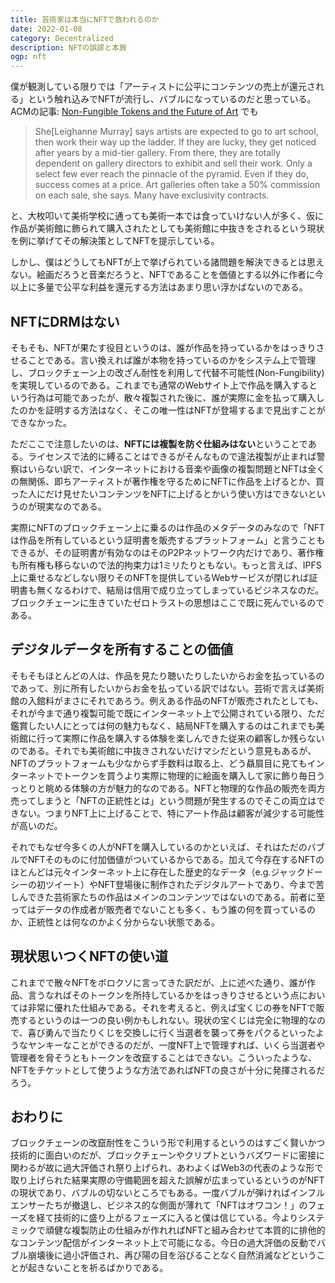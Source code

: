 ```yaml
---
title: 芸術家は本当にNFTで救われるのか
date: 2022-01-08
category: Decentralized
description: NFTの誤謬と本質
ogp: nft
---
```


僕が観測している限りでは「アーティストに公平にコンテンツの売上が還元される」という触れ込みでNFTが流行し、バブルになっているのだと思っている。ACMの記事: [Non-Fungible Tokens and the Future of Art](https://cacm.acm.org/magazines/2021/9/255029-non-fungible-tokens-and-the-future-of-art/fulltext#:~:text=It%20was%20a%20stunning%20event,then%20sold%2C%20just%20like%20Bitcoin.&text=This%20dynamic%20creates%20a%20simple,it%20makes%20digital%20art%20exclusive.) でも
> She[Leighanne Murray] says artists are expected to go to art school, then work their way up the ladder. If they are lucky, they get noticed after years by a mid-tier gallery. From there, they are totally dependent on gallery directors to exhibit and sell their work. Only a select few ever reach the pinnacle of the pyramid.
Even if they do, success comes at a price. Art galleries often take a 50% commission on each sale, she says. Many have exclusivity contracts.

と、大枚叩いて美術学校に通っても美術一本では食っていけない人が多く、仮に作品が美術館に飾られて購入されたとしても美術館に中抜きをされるという現状を例に挙げてその解決策としてNFTを提示している。

しかし、僕はどうしてもNFTが上で挙げられている諸問題を解決できるとは思えない。絵画だろうと音楽だろうと、NFTであることを価値とする以外に作者に今以上に多量で公平な利益を還元する方法はあまり思い浮かばないのである。

## NFTにDRMはない
そもそも、NFTが果たす役目というのは、誰が作品を持っているかをはっきりさせることである。言い換えれば誰が本物を持っているのかをシステム上で管理し、ブロックチェーン上の改ざん耐性を利用して代替不可能性(Non-Fungibility)を実現しているのである。これまでも通常のWebサイト上で作品を購入するという行為は可能であったが、散々複製された後に、誰が実際に金を払って購入したのかを証明する方法はなく、そこの唯一性はNFTが登場するまで見出すことができなかった。

ただここで注意したいのは、**NFTには複製を防ぐ仕組みはない**ということである。ライセンスで法的に縛ることはできるがそんなもので違法複製が止まれば警察はいらない訳で、インターネットにおける音楽や画像の複製問題とNFTは全くの無関係、即ちアーティストが著作権を守るためにNFTに作品を上げるとか、買った人にだけ見せたいコンテンツをNFTに上げるとかいう使い方はできないというのが現実なのである。

実際にNFTのブロックチェーン上に乗るのは作品のメタデータのみなので「NFTは作品を所有しているという証明書を販売するプラットフォーム」と言うこともできるが、その証明書が有効なのはそのP2Pネットワーク内だけであり、著作権も所有権も移らないので法的拘束力は1ミリたりともない。もっと言えば、IPFS上に乗せるなどしない限りそのNFTを提供しているWebサービスが閉じれば証明書も無くなるわけで、結局は信用で成り立ってしまっているビジネスなのだ。ブロックチェーンに生きていたゼロトラストの思想はここで既に死んでいるのである。

## デジタルデータを所有することの価値
そもそもほとんどの人は、作品を見たり聴いたりしたいからお金を払っているのであって、別に所有したいからお金を払っている訳ではない。芸術で言えば美術館の入館料がまさにそれであろう。例えある作品のNFTが販売されたとしても、それが今まで通り複製可能で既にインターネット上で公開されている限り、ただ鑑賞したい人にとっては何の魅力もなく、結局NFTを購入するのはこれまでも美術館に行って実際に作品を購入する体験を楽しんできた従来の顧客しか残らないのである。それでも美術館に中抜きされないだけマシだという意見もあるが、NFTのプラットフォームも少なからず手数料は取る上、どう贔屓目に見てもインターネットでトークンを買うより実際に物理的に絵画を購入して家に飾り毎日うっとりと眺める体験の方が魅力的なのである。NFTと物理的な作品の販売を両方売ってしまうと「NFTの正統性とは」という問題が発生するのでそこの両立はできない。つまりNFT上に上げることで、特にアート作品は顧客が減少する可能性が高いのだ。

それでもなぜ今多くの人がNFTを購入しているのかといえば、それはただのバブルでNFTそのものに付加価値がついているからである。加えて今存在するNFTのほとんどは元々インターネット上に存在した歴史的なデータ（e.g.ジャックドーシーの初ツイート）やNFT登場後に制作されたデジタルアートであり、今まで苦しんできた芸術家たちの作品はメインのコンテンツではないのである。前者に至ってはデータの作成者が販売者でないことも多く、もう誰の何を買っているのか、正統性とは何なのかよく分からない状態である。

## 現状思いつくNFTの使い道
これまでで散々NFTをボロクソに言ってきた訳だが、上に述べた通り、誰が作品、言うなればそのトークンを所持しているかをはっきりさせるという点においては非常に優れた仕組みである。それを考えると、例えば宝くじの券をNFTで販売するというのは一つの良い例かもしれない。現状の宝くじは完全に物理的なので、喜び勇んで当たりくじを交換しに行く当選者を襲って券をパクるといったようなヤンキーなことができるのだが、一度NFT上で管理すれば、いくら当選者や管理者を脅そうともトークンを改竄することはできない。こういったような、NFTをチケットとして使うような方法であればNFTの良さが十分に発揮されるだろう。

## おわりに
ブロックチェーンの改竄耐性をこういう形で利用するというのはすごく賢いかつ技術的に面白いのだが、ブロックチェーンやクリプトというバズワードに密接に関わるが故に過大評価され祭り上げられ、あわよくばWeb3の代表のような形で取り上げられた結果実際の守備範囲を超えた誤解が広まっているというのがNFTの現状であり、バブルの切ないところでもある。一度バブルが弾ければインフルエンサーたちが撤退し、ビジネス的な側面が薄れて「NFTはオワコン！」のフェーズを経て技術的に盛り上がるフェーズに入ると僕は信じている。今よりシステミックで頑健な複製防止の仕組みが作れればNFTと組み合わせて本質的に排他的なコンテンツ配信がインターネット上で可能になる。今日の過大評価の反動でバブル崩壊後に過小評価され、再び陽の目を浴びることなく自然消滅などということが起きないことを祈るばかりである。
